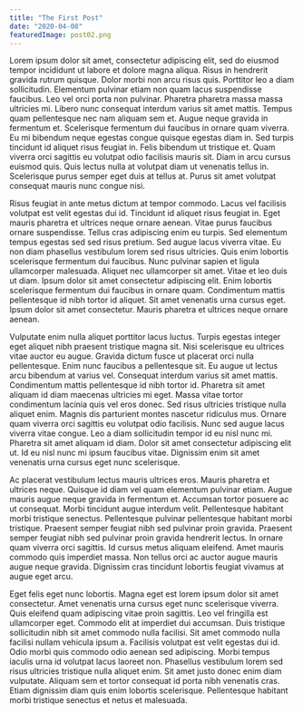 ```yaml
---
title: "The First Post"
date: "2020-04-08"
featuredImage: post02.png
---
```


Lorem ipsum dolor sit amet, consectetur adipiscing elit, sed do eiusmod tempor incididunt ut labore et dolore magna aliqua. Risus in hendrerit gravida rutrum quisque. Dolor morbi non arcu risus quis. Porttitor leo a diam sollicitudin. Elementum pulvinar etiam non quam lacus suspendisse faucibus. Leo vel orci porta non pulvinar. Pharetra pharetra massa massa ultricies mi. Libero nunc consequat interdum varius sit amet mattis. Tempus quam pellentesque nec nam aliquam sem et. Augue neque gravida in fermentum et. Scelerisque fermentum dui faucibus in ornare quam viverra. Eu mi bibendum neque egestas congue quisque egestas diam in. Sed turpis tincidunt id aliquet risus feugiat in. Felis bibendum ut tristique et. Quam viverra orci sagittis eu volutpat odio facilisis mauris sit. Diam in arcu cursus euismod quis. Quis lectus nulla at volutpat diam ut venenatis tellus in. Scelerisque purus semper eget duis at tellus at. Purus sit amet volutpat consequat mauris nunc congue nisi.

Risus feugiat in ante metus dictum at tempor commodo. Lacus vel facilisis volutpat est velit egestas dui id. Tincidunt id aliquet risus feugiat in. Eget mauris pharetra et ultrices neque ornare aenean. Vitae purus faucibus ornare suspendisse. Tellus cras adipiscing enim eu turpis. Sed elementum tempus egestas sed sed risus pretium. Sed augue lacus viverra vitae. Eu non diam phasellus vestibulum lorem sed risus ultricies. Quis enim lobortis scelerisque fermentum dui faucibus. Nunc pulvinar sapien et ligula ullamcorper malesuada. Aliquet nec ullamcorper sit amet. Vitae et leo duis ut diam. Ipsum dolor sit amet consectetur adipiscing elit. Enim lobortis scelerisque fermentum dui faucibus in ornare quam. Condimentum mattis pellentesque id nibh tortor id aliquet. Sit amet venenatis urna cursus eget. Ipsum dolor sit amet consectetur. Mauris pharetra et ultrices neque ornare aenean.

Vulputate enim nulla aliquet porttitor lacus luctus. Turpis egestas integer eget aliquet nibh praesent tristique magna sit. Nisi scelerisque eu ultrices vitae auctor eu augue. Gravida dictum fusce ut placerat orci nulla pellentesque. Enim nunc faucibus a pellentesque sit. Eu augue ut lectus arcu bibendum at varius vel. Consequat interdum varius sit amet mattis. Condimentum mattis pellentesque id nibh tortor id. Pharetra sit amet aliquam id diam maecenas ultricies mi eget. Massa vitae tortor condimentum lacinia quis vel eros donec. Sed risus ultricies tristique nulla aliquet enim. Magnis dis parturient montes nascetur ridiculus mus. Ornare quam viverra orci sagittis eu volutpat odio facilisis. Nunc sed augue lacus viverra vitae congue. Leo a diam sollicitudin tempor id eu nisl nunc mi. Pharetra sit amet aliquam id diam. Dolor sit amet consectetur adipiscing elit ut. Id eu nisl nunc mi ipsum faucibus vitae. Dignissim enim sit amet venenatis urna cursus eget nunc scelerisque.

Ac placerat vestibulum lectus mauris ultrices eros. Mauris pharetra et ultrices neque. Quisque id diam vel quam elementum pulvinar etiam. Augue mauris augue neque gravida in fermentum et. Accumsan tortor posuere ac ut consequat. Morbi tincidunt augue interdum velit. Pellentesque habitant morbi tristique senectus. Pellentesque pulvinar pellentesque habitant morbi tristique. Praesent semper feugiat nibh sed pulvinar proin gravida. Praesent semper feugiat nibh sed pulvinar proin gravida hendrerit lectus. In ornare quam viverra orci sagittis. Id cursus metus aliquam eleifend. Amet mauris commodo quis imperdiet massa. Non tellus orci ac auctor augue mauris augue neque gravida. Dignissim cras tincidunt lobortis feugiat vivamus at augue eget arcu.

Eget felis eget nunc lobortis. Magna eget est lorem ipsum dolor sit amet consectetur. Amet venenatis urna cursus eget nunc scelerisque viverra. Quis eleifend quam adipiscing vitae proin sagittis. Leo vel fringilla est ullamcorper eget. Commodo elit at imperdiet dui accumsan. Duis tristique sollicitudin nibh sit amet commodo nulla facilisi. Sit amet commodo nulla facilisi nullam vehicula ipsum a. Facilisis volutpat est velit egestas dui id. Odio morbi quis commodo odio aenean sed adipiscing. Morbi tempus iaculis urna id volutpat lacus laoreet non. Phasellus vestibulum lorem sed risus ultricies tristique nulla aliquet enim. Sit amet justo donec enim diam vulputate. Aliquam sem et tortor consequat id porta nibh venenatis cras. Etiam dignissim diam quis enim lobortis scelerisque. Pellentesque habitant morbi tristique senectus et netus et malesuada.
